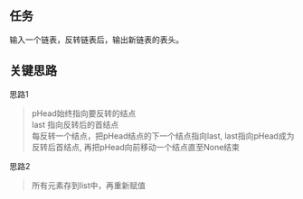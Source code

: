 ## 任务 ##
输入一个链表，反转链表后，输出新链表的表头。
## 关键思路 ##
思路1
>pHead始终指向要反转的结点  
>last 指向反转后的首结点  
>每反转一个结点，把pHead结点的下一个结点指向last, last指向pHead成为反转后首结点, 再把pHead向前移动一个结点直至None结束

思路2 
>所有元素存到list中，再重新赋值
